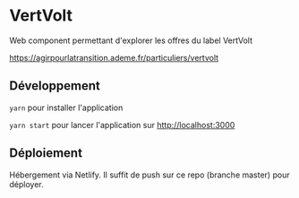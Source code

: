 # VertVolt

Web component permettant d'explorer les offres du label VertVolt

https://agirpourlatransition.ademe.fr/particuliers/vertvolt

## Développement

`yarn` pour installer l'application

`yarn start` pour lancer l'application sur [http://localhost:3000](http://localhost:3000)

## Déploiement

Hébergement via Netlify. Il suffit de push sur ce repo (branche master) pour déployer.
